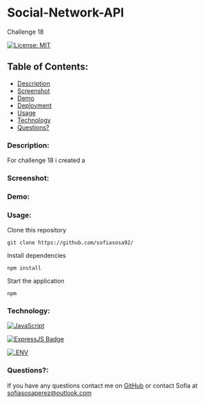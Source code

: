 # Social-Network-API
Challenge 18

[![License: MIT](https://img.shields.io/badge/License-MIT-yellow.svg)](https://opensource.org/licenses/MIT)

## Table of Contents:
    
* [Description](#Description)
* [Screenshot](#Screenshot)
* [Demo](#Demo)
* [Deployment](#Link)
* [Usage](#Usage)
* [Technology](#Technology)
* [Questions?](#Questions)

### Description:
For challenge 18 i created a 

<!-- This project uses the Node.js and Express web framework. -->


### Screenshot:

### Demo:

### Usage:

Clone this repository

 ```git clone https://github.com/sofiasosa92/```

Install dependencies

```npm install```

Start the application

```npm ```

### Technology:

[![JavaScript](https://img.shields.io/badge/JavaScript-323330?style=for-the-badge&logo=javascript&logoColor=F7DF1E)](https://www.javascript.com/)


[![ExpressJS Badge](https://img.shields.io/badge/-Express.JS-ff781f?style=for-the-badge&labelColor=black&logo=express&logoColor=FF781F)](#)

[![.ENV](https://img.shields.io/badge/.ENV-000000?style=for-the-badge&logo=.env&logoColor=F7DF1E)](https://www.dotenv.org/)

### Questions?:
If you have any questions contact me on [GitHub](https://github.com/sofiasosa92) or contact 
Sofia  at sofiasosaperez@outlook.com  
